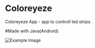 # Coloreyeze
Coloreyeze App - app to controll led strips

#Made with
Java(Android)

![Example Image](https://i.imgur.com/Ft2w4DF.png)
